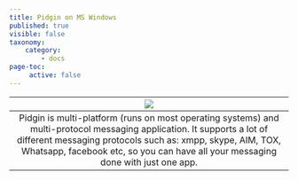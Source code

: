 ```yaml
---
title: Pidgin on MS Windows
published: true
visible: false
taxonomy:
    category:
        - docs
page-toc:
     active: false
---
```

|![](/start/icons/pidgin.png)|
|:--:|
|Pidgin is multi-platform (runs on most operating systems) and multi-protocol messaging application. It supports a lot of different messaging protocols such as: xmpp, skype, AIM, TOX, Whatsapp, facebook etc, so you can have all your messaging done with just one app.|
